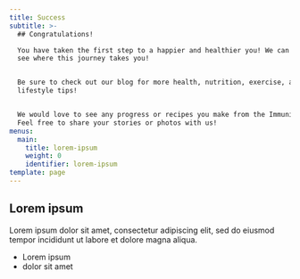 ```yaml
---
title: Success
subtitle: >-
  ## Congratulations!

  You have taken the first step to a happier and healthier you! We can't wait to
  see where this journey takes you! 


  Be sure to check out our blog for more health, nutrition, exercise, and
  lifestyle tips!


  We would love to see any progress or recipes you make from the Immunity Book!
  Feel free to share your stories or photos with us!
menus:
  main:
    title: lorem-ipsum
    weight: 0
    identifier: lorem-ipsum
template: page
---
```

## Lorem ipsum
Lorem ipsum dolor sit amet, consectetur adipiscing elit, sed do eiusmod tempor incididunt ut labore et dolore magna aliqua.
- Lorem ipsum
- dolor sit amet
